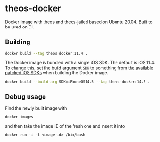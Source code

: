 # theos-docker

Docker image with theos and theos-jailed based on Ubuntu 20.04. Built to be used on CI.

## Building

```bash
docker build --tag theos-docker:11.4 .
```

The Docker image is bundled with a single iOS SDK. The default is iOS 11.4. To change this, set the build argument `SDK` to something from [the available patched iOS SDKs](https://github.com/theos/sdks) when building the Docker image.

```bash
docker build --build-arg SDK=iPhoneOS14.5 --tag theos-docker:14.5 .
```

## Debug usage

Find the newly built image with

```
docker images
```

and then take the image ID of the fresh one and insert it into

```
docker run -i -t <image-id> /bin/bash
```
